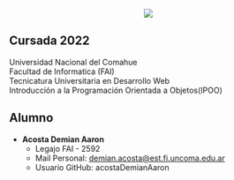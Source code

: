 <p align="center">
  <img src="https://i.postimg.cc/Nf4Tfs6N/IPOO.png)](https://postimg.cc/svM1TR0S" />
</p>

## Cursada 2022

Universidad Nacional del Comahue  
Facultad de Informatica (FAI)  
Tecnicatura Universitaria en Desarrollo Web  
Introducción a la Programación Orientada a Objetos(IPOO)   

## Alumno
- **Acosta Demian Aaron**
    - Legajo FAI - 2592
    - Mail Personal: demian.acosta@est.fi.uncoma.edu.ar
    - Usuario GitHub: acostaDemianAaron
